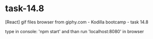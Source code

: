 # task-14.8
[React] gif files browser from giphy.com - Kodilla bootcamp - task 14.8

type in console: 'npm start' and than run 'localhost:8080' in browser
